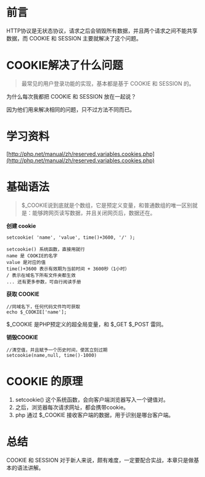 # 前言

HTTP协议是无状态协议，请求之后会销毁所有数据，并且两个请求之间不能共享数据，而 COOKIE 和 SESSION 主要就解决了这个问题。

# COOKIE解决了什么问题

> 最常见的用户登录功能的实现，基本都是基于 COOKIE 和 SESSION 的。

为什么每次我都把 COOKIE 和 SESSION 放在一起说？

因为他们用来解决相同的问题，只不过方法不同而已。

# 学习资料

[http://php.net/manual/zh/reserved.variables.cookies.php](http://php.net/manual/zh/reserved.variables.cookies.php)

# 基础语法

> $_COOKIE说到底就是个数组，它是预定义变量，和普通数组的唯一区别就是：能够跨网页读写数据，并且关闭网页后，数据还在。

**创建 cookie**

```
setcookie( 'name', 'value', time()+3600, '/' );
```

```
setcookie() 系统函数，直接用就行
name 是 COOKIE的名字
value 是对应的值
time()+3600 表示有效期为当前时间 + 3600秒（1小时）
/ 表示在域名下所有文件夹都生效
... 还有更多参数，可自行阅读手册
```

**获取 COOKIE**

```
//同域名下，任何代码文件均可获取
echo $_COOKIE['name'];
```

$_COOKIE 是PHP预定义的超全局变量，和 $_GET $_POST 雷同。

**销毁COOKIE**

```
//清空值，并且赋予一个历史时间，使其立刻过期
setcookie(name,null, time()-1000)
```

# COOKIE 的原理

1. setcookie() 这个系统函数，会向客户端浏览器写入一个键值对。
2. 之后，浏览器每次请求网址，都会携带cookie。
3. php 通过 $_COOKIE 接收客户端的数据，用于识别是哪台客户端。

# 总结

COOKIE 和 SESSION 对于新人来说，颇有难度，一定要配合实战，本章只是做基本的语法讲解。
